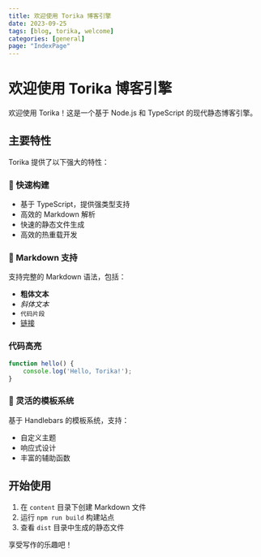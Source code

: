 ```yaml
---
title: 欢迎使用 Torika 博客引擎
date: 2023-09-25
tags: [blog, torika, welcome]
categories: [general]
page: "IndexPage"
---
```


# 欢迎使用 Torika 博客引擎

欢迎使用 Torika！这是一个基于 Node.js 和 TypeScript 的现代静态博客引擎。

## 主要特性

Torika 提供了以下强大的特性：

### 🚀 快速构建

- 基于 TypeScript，提供强类型支持
- 高效的 Markdown 解析
- 快速的静态文件生成
- 高效的热重载开发

### 📝 Markdown 支持

支持完整的 Markdown 语法，包括：

- **粗体文本**
- *斜体文本*
- `代码片段`
- [链接](https://example.com)

### 代码高亮

```javascript
function hello() {
    console.log('Hello, Torika!');
}
```

### 🎨 灵活的模板系统

基于 Handlebars 的模板系统，支持：

- 自定义主题
- 响应式设计
- 丰富的辅助函数

## 开始使用

1. 在 `content` 目录下创建 Markdown 文件
2. 运行 `npm run build` 构建站点
3. 查看 `dist` 目录中生成的静态文件

享受写作的乐趣吧！